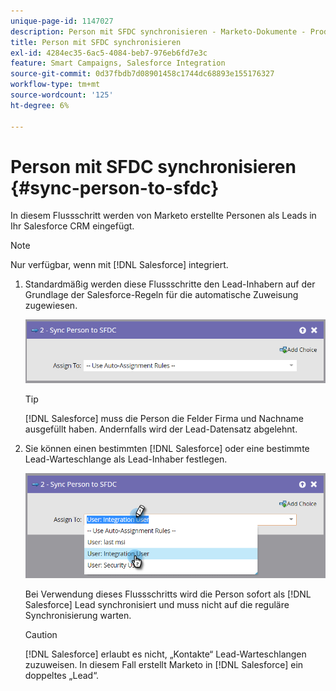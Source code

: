```yaml
---
unique-page-id: 1147027
description: Person mit SFDC synchronisieren - Marketo-Dokumente - Produktdokumentation
title: Person mit SFDC synchronisieren
exl-id: 4284ec35-6ac5-4084-beb7-976eb6fd7e3c
feature: Smart Campaigns, Salesforce Integration
source-git-commit: 0d37fbdb7d08901458c1744dc68893e155176327
workflow-type: tm+mt
source-wordcount: '125'
ht-degree: 6%

---
```


# Person mit SFDC synchronisieren {#sync-person-to-sfdc}

In diesem Flussschritt werden von Marketo erstellte Personen als Leads in Ihr Salesforce CRM eingefügt.

>[!NOTE]
>
>Nur verfügbar, wenn mit [!DNL Salesforce] integriert.

1. Standardmäßig werden diese Flussschritte den Lead-Inhabern auf der Grundlage der Salesforce-Regeln für die automatische Zuweisung zugewiesen.

   ![](assets/sync-person-to-sfdc-1.png)

   >[!TIP]
   >
   >[!DNL Salesforce] muss die Person die Felder Firma und Nachname ausgefüllt haben. Andernfalls wird der Lead-Datensatz abgelehnt.

1. Sie können einen bestimmten [!DNL Salesforce] oder eine bestimmte Lead-Warteschlange als Lead-Inhaber festlegen.

   ![](assets/sync-person-to-sfdc-2.png)

   Bei Verwendung dieses Flussschritts wird die Person sofort als [!DNL Salesforce] Lead synchronisiert und muss nicht auf die reguläre Synchronisierung warten.

   >[!CAUTION]
   >
   >[!DNL Salesforce] erlaubt es nicht, „Kontakte“ Lead-Warteschlangen zuzuweisen. In diesem Fall erstellt Marketo in [!DNL Salesforce] ein doppeltes „Lead“.
